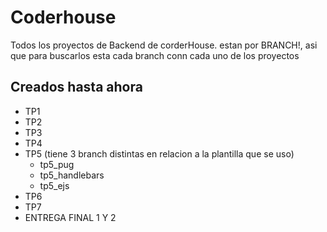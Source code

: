# Coderhouse
Todos los proyectos de Backend de corderHouse. estan por BRANCH!, asi que para buscarlos esta cada branch conn cada uno de los proyectos

## Creados hasta ahora
+ TP1 
+ TP2
+ TP3
+ TP4
+ TP5 (tiene 3 branch distintas en relacion a la plantilla que se uso)
  + tp5_pug
  + tp5_handlebars
  + tp5_ejs
+ TP6 
+ TP7
+ ENTREGA FINAL 1 Y 2
